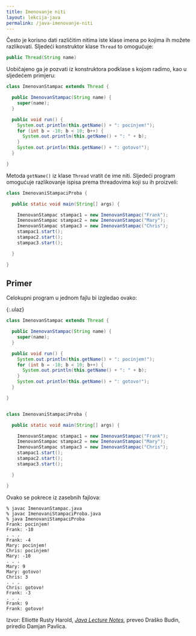 ```yaml
---
title: Imenovanje niti
layout: lekcija-java
permalink: /java-imenovanje-niti
---
```


Često je korisno dati različitim nitima iste klase imena po kojima ih možete razlikovati. Sljedeći konstruktor klase `Thread` to omogućuje:

```java
public Thread(String name)
```

Uobičajeno ga je pozvati iz konstruktora podklase s kojom radimo, kao u sljedećem primjeru:

```java
class ImenovanStampac extends Thread {

  public ImenovanStampac(String name) {
    super(name);
  }

  public void run() {
    System.out.println(this.getName() + ": pocinjem!");
    for (int b = -10; b < 10; b++) {
      System.out.println(this.getName() + ": " + b);
    }
    System.out.println(this.getName() + ": gotovo!");
  }

}
```

Metoda `getName()` iz klase `Thread` vratit će ime niti. Sljedeći program omogućuje razlikovanje ispisa prema threadovima koji su ih proizveli:

```java
class ImenovaniStampaciProba {

  public static void main(String[] args) {

    ImenovanStampac stampac1 = new ImenovanStampac("Frank");
    ImenovanStampac stampac2 = new ImenovanStampac("Mary");
    ImenovanStampac stampac3 = new ImenovanStampac("Chris");
    stampac1.start();
    stampac2.start();
    stampac3.start();

  }

}
```

## Primer

Celokupni program u jednom fajlu bi izgledao ovako:

{:.ulaz}
```java
class ImenovanStampac extends Thread {

  public ImenovanStampac(String name) {
    super(name);
  }

  public void run() {
    System.out.println(this.getName() + ": pocinjem!");
    for (int b = -10; b < 10; b++) {
      System.out.println(this.getName() + ": " + b);
    }
    System.out.println(this.getName() + ": gotovo!");
  }

}


class ImenovaniStampaciProba {

  public static void main(String[] args) {

    ImenovanStampac stampac1 = new ImenovanStampac("Frank");
    ImenovanStampac stampac2 = new ImenovanStampac("Mary");
    ImenovanStampac stampac3 = new ImenovanStampac("Chris");
    stampac1.start();
    stampac2.start();
    stampac3.start();

  }

}
```

Ovako se pokrece iz zasebnih fajlova:

```
% javac ImenovanStampac.java
% javac ImenovaniStampaciProba.java
% java ImenovaniStampaciProba
Frank: pocinjem!
Frank: -10
. . .
Frank: -4
Mary: pocinjem!
Chris: pocinjem!
Mary: -10
. . .
Mary: 9
Mary: gotovo!
Chris: 3
. . .
Chris: gotovo!
Frank: -3
. . .
Frank: 9
Frank: gotovo!
```


Izvor: Elliotte Rusty Harold, *[Java Lecture Notes](//www.cafeaulait.org/course/index.html)*, preveo Draško Budin, priredio Damjan Pavlica.
